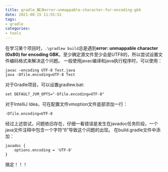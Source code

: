 ```yaml
---
title: gradle_解决error-unmappable-character-for-encoding-gbk
date: 2021-08-15 11:55:51
tags:
- gradle
categories: 
- tools
---
```


在学习某个项目时，`.\gradlew build`总是遇到**error: unmappable character (0x80) for encoding GBK**。至少确定源文件至少会是UTF8的，所以尝试设置文件编码格式来解决这个问题。
一般使用javac编译和java执行程序时，可以使用：

<!--more-->

```
javac -encoding UTF-8 Test.java
java -Dfile.encoding=UTF-8 Test
```

对于Gradle项目，可以设置gradlew.bat:

```
set DEFAULT_JVM_OPTS="-Dfile.encoding=UTF-8"
```

对于IntelliJ Idea，可在配置文件vmoption文件底部添加一行：

```
-Dfile.encoding=UTF-8
```

经过上述尝试，问题依旧存在，仔细一看错误是发生在javadoc任务阶段，一个java文件注释中包含一个字符“ß”导致这个问题的出现。
在build.gradle文件中添加：

```
javadoc {
    options.encoding = 'UTF-8'
}
```

搞定！！！
